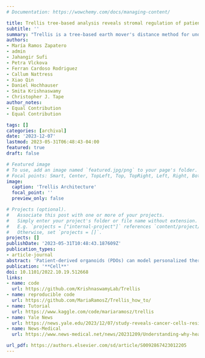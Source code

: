 ```yaml
---
# Documentation: https://wowchemy.com/docs/managing-content/

title: Trellis tree-based analysis reveals stromal regulation of patient-derived organoid drug responses
subtitle: ''
summary: "Trellis is a tree-based earth mover's distance method for understanding estimating treatment effects from single cell data. In this work we apply it to colorectal cancer PDOS and investigate the chemoprotection induced by cancer-associated fibroblasts."
authors:
- María Ramos Zapatero
- admin
- Jahangir Sufi
- Petra Vlckova
- Ferran Cardoso Rodriguez
- Callum Nattress
- Xiao Qin
- Daniel Hochhauser
- Smita Krishnaswamy
- Christopher J. Tape
author_notes:
- Equal Contribution
- Equal Contribution

tags: []
categories: [archival]
date: '2023-12-07'
lastmod: 2023-05-31T06:48:43-04:00
featured: true
draft: false

# Featured image
# To use, add an image named `featured.jpg/png` to your page's folder.
# Focal points: Smart, Center, TopLeft, Top, TopRight, Left, Right, BottomLeft, Bottom, BottomRight.
image:
  caption: 'Trellis Architecture'
  focal_point: ''
  preview_only: false

# Projects (optional).
#   Associate this post with one or more of your projects.
#   Simply enter your project's folder or file name without extension.
#   E.g. `projects = ["internal-project"]` references `content/project/deep-learning/index.md`.
#   Otherwise, set `projects = []`.
projects: []
publishDate: '2023-05-31T10:48:43.187609Z'
publication_types:
- article-journal
abstract: 'Patient-derived organoids (PDOs) can model personalized therapy responses; however, current screening technologies cannot reveal drug response mechanisms or how tumor microenvironment cells alter therapeutic performance. To address this, we developed a highly multiplexed mass cytometry platform to measure post-translational modification (PTM) signaling, DNA damage, cell-cycle activity, and apoptosis in >2,500 colorectal cancer (CRC) PDOs and cancer-associated fibroblasts (CAFs) in response to clinical therapies at single-cell resolution. To compare patient- and microenvironment-specific drug responses in thousands of single-cell datasets, we developed “Trellis”—a highly scalable, tree-based treatment effect analysis method. Trellis single-cell screening revealed that on-target cell-cycle blockage and DNA-damage drug effects are common, even in chemorefractory PDOs. However, drug-induced apoptosis is rarer, patient-specific, and aligns with cancer cell PTM signaling. We find that CAFs can regulate PDO plasticity—shifting proliferative colonic stem cells (proCSCs) to slow-cycling revival colonic stem cells (revCSCs) to protect cancer cells from chemotherapy.'
publication: '**Cell**'
doi: 10.1101/2022.10.19.512668
links:
- name: code
  url: https://github.com/KrishnaswamyLab/Trellis
- name: reproducible code
  url: https://github.com/MariaRamosZ/Trellis_how_to/
- name: Tutorial
  url: https://www.kaggle.com/code/mariaramosz/trellis
- name: Yale News
  url: https://news.yale.edu/2023/12/07/study-reveals-cancer-cells-resistance-and-vulnerability-treatment
- name: News-Medical
  url: https://www.news-medical.net/news/20231209/Understanding-why-healthy-cells-help-cancer-cells-to-evade-treatment.aspx

url_pdf: https://authors.elsevier.com/sd/article/S0092867423012205
---
```

